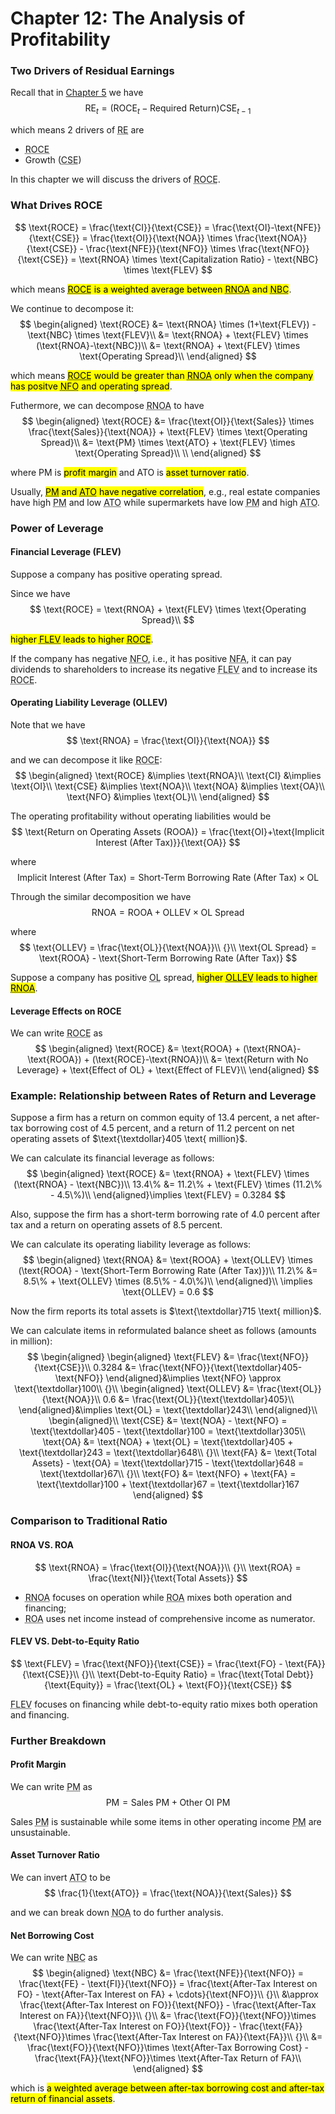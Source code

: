 # Chapter 12: The Analysis of Profitability

### Two Drivers of Residual Earnings
Recall that in [Chapter 5](courses/financial_statements_analysis/5_accrual_accounting_and_valuation_pb.md#residual-earnings-and-valuation) we have 
$$
\text{RE}_t = \left( \text{ROCE}_t - \text{Required Return} \right) \text{CSE}_{t-1}
$$

which means 2 drivers of <abbr title='Residual Earnings'>RE</abbr> are 
- <abbr title="Return on Common Shareholders' Equity">ROCE</abbr>
- Growth (<abbr title="Common Shareholders' Equity">CSE</abbr>)

In this chapter we will discuss the drivers of <abbr title="Return on Common Shareholders' Equity">ROCE</abbr>.

### What Drives ROCE
$$
\text{ROCE} = \frac{\text{CI}}{\text{CSE}} = \frac{\text{OI}-\text{NFE}}{\text{CSE}} = \frac{\text{OI}}{\text{NOA}} \times \frac{\text{NOA}}{\text{CSE}} - \frac{\text{NFE}}{\text{NFO}} \times \frac{\text{NFO}}{\text{CSE}} = \text{RNOA} \times \text{Capitalization Ratio} - \text{NBC} \times \text{FLEV}
$$

which means <mark><abbr title="Return on Common Shareholders' Equity">ROCE</abbr> is a weighted average between <abbr title='Return on Net Operating Assets'>RNOA</abbr> and <abbr title='Net Borrowing Cost'>NBC</abbr></mark>.

We continue to decompose it: 
$$
\begin{aligned}
 \text{ROCE} &= \text{RNOA} \times (1+\text{FLEV}) - \text{NBC} \times \text{FLEV}\\
 &= \text{RNOA} + \text{FLEV} \times (\text{RNOA}-\text{NBC})\\
 &= \text{RNOA} + \text{FLEV} \times \text{Operating Spread}\\
\end{aligned}
$$

which means <mark><abbr title="Return on Common Shareholders' Equity">ROCE</abbr> would be greater than <abbr title='Return on Net Operating Assets'>RNOA</abbr> only when the company has positve <abbr title='Net Financial Obligations'>NFO</abbr> and operating spread</mark>.

Futhermore, we can decompose <abbr title='Return on Net Operating Assets'>RNOA</abbr> to have 
$$
\begin{aligned}
 \text{ROCE} &= \frac{\text{OI}}{\text{Sales}} \times \frac{\text{Sales}}{\text{NOA}} + \text{FLEV} \times \text{Operating Spread}\\
 &= \text{PM} \times \text{ATO} + \text{FLEV} \times \text{Operating Spread}\\
 \\
\end{aligned}
$$

where $\text{PM}$ is <mark>profit margin</mark> and $\text{ATO}$ is <mark>asset turnover ratio</mark>.

Usually, <mark><abbr title='Profit Margin'>PM</abbr> and <abbr title='Asset Turnover Ratio'>ATO</abbr> have negative correlation</mark>, e.g., real estate companies have high <abbr title='Profit Margin'>PM</abbr> and low <abbr title='Asset Turnover Ratio'>ATO</abbr> while supermarkets have low <abbr title='Profit Margin'>PM</abbr> and high <abbr title='Asset Turnover Ratio'>ATO</abbr>.

### Power of Leverage

#### Financial Leverage (FLEV)
Suppose a company has positive operating spread.

Since we have 
$$
\text{ROCE} = \text{RNOA} + \text{FLEV} \times \text{Operating Spread}\\
$$

<mark>higher <abbr title='Financial Leverage'>FLEV</abbr> leads to higher <abbr title="Return on Common Shareholders' Equity">ROCE</abbr></mark>.

If the company has negative <abbr title='Net Financial Obligations'>NFO</abbr>, i.e., it has positive <abbr title='Net Financial Assets'>NFA</abbr>, it can pay dividends to shareholders to increase its negative <abbr title='Financial Leverage'>FLEV</abbr> and to increase its <abbr title="Return on Common Shareholders' Equity">ROCE</abbr>.

#### Operating Liability Leverage (OLLEV)
Note that we have 
$$
\text{RNOA} = \frac{\text{OI}}{\text{NOA}}
$$

and we can decompose it like <abbr title="Return on Common Shareholders' Equity">ROCE</abbr>: 
$$
\begin{aligned}
 \text{ROCE} &\implies \text{RNOA}\\
 \text{CI} &\implies \text{OI}\\
 \text{CSE} &\implies \text{NOA}\\
 \text{NOA} &\implies \text{OA}\\
 \text{NFO} &\implies \text{OL}\\
\end{aligned}
$$

The operating profitability without operating liabilities would be 
$$
\text{Return on Operating Assets (ROOA)} = \frac{\text{OI}+\text{Implicit Interest (After Tax)}}{\text{OA}}
$$

where 
$$
\text{Implicit Interest (After Tax)} = \text{Short-Term Borrowing Rate (After Tax)} \times \text{OL}
$$

Through the similar decomposition we have 
$$
\text{RNOA} = \text{ROOA} + \text{OLLEV} \times \text{OL Spread}
$$

where 
$$
\text{OLLEV} = \frac{\text{OL}}{\text{NOA}}\\
{}\\
\text{OL Spread} = \text{ROOA} - \text{Short-Term Borrowing Rate (After Tax)}
$$

Suppose a company has positive <abbr title='Operating Liabilities'>OL</abbr> spread, <mark>higher <abbr title='Operating Liability Leverage'>OLLEV</abbr> leads to higher <abbr title='Return on Net Operating Assets'>RNOA</abbr></mark>.

#### Leverage Effects on ROCE
We can write <abbr title="Return on Common Shareholders' Equity">ROCE</abbr> as 
$$
\begin{aligned}
 \text{ROCE} &= \text{ROOA} + (\text{RNOA}-\text{ROOA}) + (\text{ROCE}-\text{RNOA})\\
 &= \text{Return with No Leverage} + \text{Effect of OL} + \text{Effect of FLEV}\\
\end{aligned}
$$

### Example: Relationship between Rates of Return and Leverage
Suppose a firm has a return on common equity of $13.4$ percent, a net after-tax borrowing cost of $4.5$ percent, and a return of $11.2$ percent on net operating assets of $\text{\textdollar}405 \text{ million}$.

We can calculate its financial leverage as follows: 
$$
\begin{aligned}
 \text{ROCE} &= \text{RNOA} + \text{FLEV} \times (\text{RNOA} - \text{NBC})\\
 13.4\% &= 11.2\% + \text{FLEV} \times (11.2\% - 4.5\%)\\
\end{aligned}\implies
\text{FLEV} = 0.3284
$$

Also, suppose the firm has a short-term borrowing rate of $4.0$ percent after tax and a return on operating assets of $8.5$ percent.

We can calculate its operating liability leverage as follows: 
$$
\begin{aligned}
 \text{RNOA} &= \text{ROOA} + \text{OLLEV} \times (\text{ROOA} - \text{Short-Term Borrowing Rate (After Tax)})\\
 11.2\% &= 8.5\% + \text{OLLEV} \times (8.5\% - 4.0\%)\\
\end{aligned}\\
 \implies \text{OLLEV} = 0.6
$$

Now the firm reports its total assets is $\text{\textdollar}715 \text{ million}$.

We can calculate items in reformulated balance sheet as follows (amounts in million): 
$$
\begin{aligned}
 \begin{aligned}
  \text{FLEV} &= \frac{\text{NFO}}{\text{CSE}}\\
  0.3284 &= \frac{\text{NFO}}{\text{\textdollar}405-\text{NFO}} 
 \end{aligned}&\implies
 \text{NFO} \approx \text{\textdollar}100\\
 {}\\
 \begin{aligned}
  \text{OLLEV} &= \frac{\text{OL}}{\text{NOA}}\\
  0.6 &= \frac{\text{OL}}{\text{\textdollar}405}\\
 \end{aligned}&\implies
 \text{OL} = \text{\textdollar}243\\
\end{aligned}\\
\begin{aligned}\\
 \text{CSE} &= \text{NOA} - \text{NFO} = \text{\textdollar}405 - \text{\textdollar}100 = \text{\textdollar}305\\
 \text{OA} &= \text{NOA} + \text{OL} = \text{\textdollar}405 + \text{\textdollar}243 = \text{\textdollar}648\\
 {}\\
 \text{FA} &= \text{Total Assets} - \text{OA} = \text{\textdollar}715 - \text{\textdollar}648 = \text{\textdollar}67\\
 {}\\
 \text{FO} &= \text{NFO} + \text{FA} = \text{\textdollar}100 + \text{\textdollar}67 = \text{\textdollar}167
\end{aligned}
$$

### Comparison to Traditional Ratio

#### RNOA VS. ROA
$$
\text{RNOA} = \frac{\text{OI}}{\text{NOA}}\\
{}\\
\text{ROA} = \frac{\text{NI}}{\text{Total Assets}}
$$

- <abbr title='Return on Net Operating Assets'>RNOA</abbr> focuses on operation while <abbr title='Return on Assets'>ROA</abbr> mixes both operation and financing;
- <abbr title='Return on Assets'>ROA</abbr> uses net income instead of comprehensive income as numerator.

#### FLEV VS. Debt-to-Equity Ratio
$$
\text{FLEV} = \frac{\text{NFO}}{\text{CSE}} = \frac{\text{FO} - \text{FA}}{\text{CSE}}\\
{}\\
\text{Debt-to-Equity Ratio} = \frac{\text{Total Debt}}{\text{Equity}} = \frac{\text{OL} + \text{FO}}{\text{CSE}}
$$

<abbr title='Financial Leverage'>FLEV</abbr> focuses on financing while debt-to-equity ratio mixes both operation and financing.

### Further Breakdown

#### Profit Margin
We can write <abbr title='Profit Margin'>PM</abbr> as 
$$
\text{PM} = \text{Sales PM} + \text{Other OI PM}
$$

Sales <abbr title='Profit Margin'>PM</abbr> is sustainable while some items in other operating income <abbr title='Profit Margin'>PM</abbr> are unsustainable.

#### Asset Turnover Ratio
We can invert <abbr title='Asset Turnover Ratio'>ATO</abbr> to be 
$$
\frac{1}{\text{ATO}} = \frac{\text{NOA}}{\text{Sales}}
$$

and we can break down <abbr title='Net Operating Assets'>NOA</abbr> to do further analysis.

#### Net Borrowing Cost
We can write <abbr title='Net Borrowing Cost'>NBC</abbr> as 
$$
\begin{aligned}
 \text{NBC} &= \frac{\text{NFE}}{\text{NFO}} = \frac{\text{FE} - \text{FI}}{\text{NFO}} = \frac{\text{After-Tax Interest on FO} - \text{After-Tax Interest on FA} + \cdots}{\text{NFO}}\\
 {}\\
 &\approx \frac{\text{After-Tax Interest on FO}}{\text{NFO}} - \frac{\text{After-Tax Interest on FA}}{\text{NFO}}\\
 {}\\
 &= \frac{\text{FO}}{\text{NFO}}\times \frac{\text{After-Tax Interest on FO}}{\text{FO}} - \frac{\text{FA}}{\text{NFO}}\times \frac{\text{After-Tax Interest on FA}}{\text{FA}}\\
 {}\\
 &= \frac{\text{FO}}{\text{NFO}}\times \text{After-Tax Borrowing Cost} - \frac{\text{FA}}{\text{NFO}}\times \text{After-Tax Return of FA}\\
\end{aligned}
$$

which is <mark>a weighted average between after-tax borrowing cost and after-tax return of financial assets</mark>.